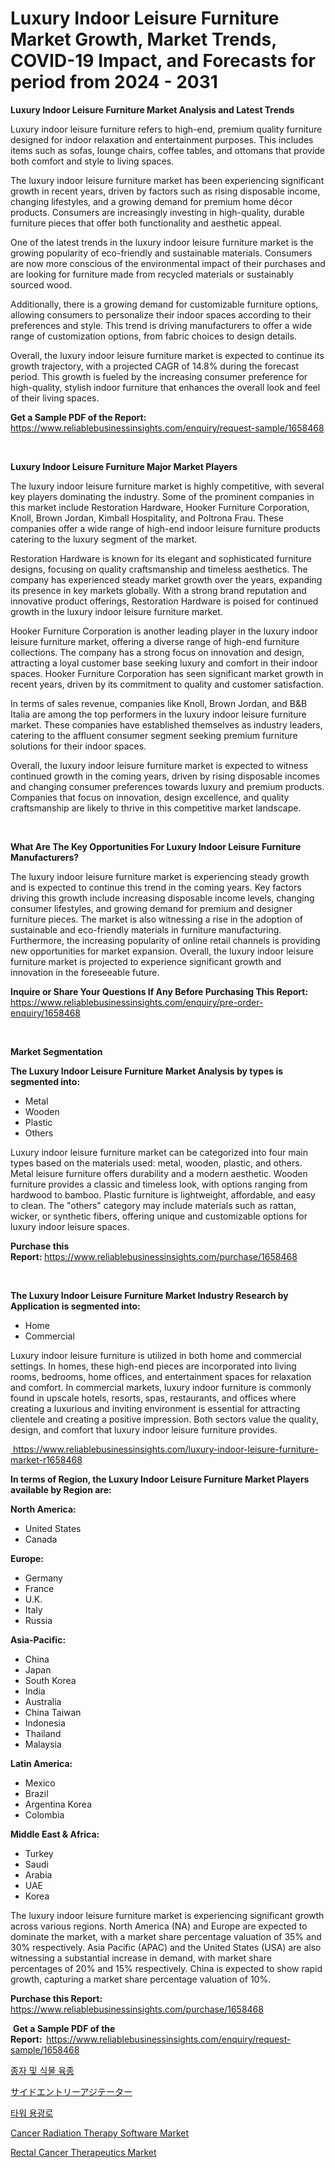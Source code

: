 <p><h1>Luxury Indoor Leisure Furniture Market Growth, Market Trends, COVID-19 Impact, and Forecasts for period from 2024 - 2031</h1></p><p><strong>Luxury Indoor Leisure Furniture Market Analysis and Latest Trends</strong></p>
<p><p>Luxury indoor leisure furniture refers to high-end, premium quality furniture designed for indoor relaxation and entertainment purposes. This includes items such as sofas, lounge chairs, coffee tables, and ottomans that provide both comfort and style to living spaces.</p><p>The luxury indoor leisure furniture market has been experiencing significant growth in recent years, driven by factors such as rising disposable income, changing lifestyles, and a growing demand for premium home décor products. Consumers are increasingly investing in high-quality, durable furniture pieces that offer both functionality and aesthetic appeal.</p><p>One of the latest trends in the luxury indoor leisure furniture market is the growing popularity of eco-friendly and sustainable materials. Consumers are now more conscious of the environmental impact of their purchases and are looking for furniture made from recycled materials or sustainably sourced wood.</p><p>Additionally, there is a growing demand for customizable furniture options, allowing consumers to personalize their indoor spaces according to their preferences and style. This trend is driving manufacturers to offer a wide range of customization options, from fabric choices to design details.</p><p>Overall, the luxury indoor leisure furniture market is expected to continue its growth trajectory, with a projected CAGR of 14.8% during the forecast period. This growth is fueled by the increasing consumer preference for high-quality, stylish indoor furniture that enhances the overall look and feel of their living spaces.</p></p>
<p><strong>Get a Sample PDF of the Report:&nbsp;</strong> <a href="https://www.reliablebusinessinsights.com/enquiry/request-sample/1658468">https://www.reliablebusinessinsights.com/enquiry/request-sample/1658468</a></p>
<p>&nbsp;</p>
<p><strong>Luxury Indoor Leisure Furniture Major Market Players</strong></p>
<p><p>The luxury indoor leisure furniture market is highly competitive, with several key players dominating the industry. Some of the prominent companies in this market include Restoration Hardware, Hooker Furniture Corporation, Knoll, Brown Jordan, Kimball Hospitality, and Poltrona Frau. These companies offer a wide range of high-end indoor leisure furniture products catering to the luxury segment of the market.</p><p>Restoration Hardware is known for its elegant and sophisticated furniture designs, focusing on quality craftsmanship and timeless aesthetics. The company has experienced steady market growth over the years, expanding its presence in key markets globally. With a strong brand reputation and innovative product offerings, Restoration Hardware is poised for continued growth in the luxury indoor leisure furniture market.</p><p>Hooker Furniture Corporation is another leading player in the luxury indoor leisure furniture market, offering a diverse range of high-end furniture collections. The company has a strong focus on innovation and design, attracting a loyal customer base seeking luxury and comfort in their indoor spaces. Hooker Furniture Corporation has seen significant market growth in recent years, driven by its commitment to quality and customer satisfaction.</p><p>In terms of sales revenue, companies like Knoll, Brown Jordan, and B&B Italia are among the top performers in the luxury indoor leisure furniture market. These companies have established themselves as industry leaders, catering to the affluent consumer segment seeking premium furniture solutions for their indoor spaces.</p><p>Overall, the luxury indoor leisure furniture market is expected to witness continued growth in the coming years, driven by rising disposable incomes and changing consumer preferences towards luxury and premium products. Companies that focus on innovation, design excellence, and quality craftsmanship are likely to thrive in this competitive market landscape.</p></p>
<p>&nbsp;</p>
<p><strong>What Are The Key Opportunities For Luxury Indoor Leisure Furniture Manufacturers?</strong></p>
<p><p>The luxury indoor leisure furniture market is experiencing steady growth and is expected to continue this trend in the coming years. Key factors driving this growth include increasing disposable income levels, changing consumer lifestyles, and growing demand for premium and designer furniture pieces. The market is also witnessing a rise in the adoption of sustainable and eco-friendly materials in furniture manufacturing. Furthermore, the increasing popularity of online retail channels is providing new opportunities for market expansion. Overall, the luxury indoor leisure furniture market is projected to experience significant growth and innovation in the foreseeable future.</p></p>
<p><strong>Inquire or Share Your Questions If Any Before Purchasing This Report:</strong> <a href="https://www.reliablebusinessinsights.com/enquiry/pre-order-enquiry/1658468">https://www.reliablebusinessinsights.com/enquiry/pre-order-enquiry/1658468</a></p>
<p>&nbsp;</p>
<p><strong>Market Segmentation</strong></p>
<p><strong>The Luxury Indoor Leisure Furniture Market Analysis by types is segmented into:</strong></p>
<p><ul><li>Metal</li><li>Wooden</li><li>Plastic</li><li>Others</li></ul></p>
<p><p>Luxury indoor leisure furniture market can be categorized into four main types based on the materials used: metal, wooden, plastic, and others. Metal leisure furniture offers durability and a modern aesthetic. Wooden furniture provides a classic and timeless look, with options ranging from hardwood to bamboo. Plastic furniture is lightweight, affordable, and easy to clean. The "others" category may include materials such as rattan, wicker, or synthetic fibers, offering unique and customizable options for luxury indoor leisure spaces.</p></p>
<p><strong>Purchase this Report:&nbsp;</strong><a href="https://www.reliablebusinessinsights.com/purchase/1658468">https://www.reliablebusinessinsights.com/purchase/1658468</a></p>
<p>&nbsp;</p>
<p><strong>The Luxury Indoor Leisure Furniture Market Industry Research by Application is segmented into:</strong></p>
<p><ul><li>Home</li><li>Commercial</li></ul></p>
<p><p>Luxury indoor leisure furniture is utilized in both home and commercial settings. In homes, these high-end pieces are incorporated into living rooms, bedrooms, home offices, and entertainment spaces for relaxation and comfort. In commercial markets, luxury indoor furniture is commonly found in upscale hotels, resorts, spas, restaurants, and offices where creating a luxurious and inviting environment is essential for attracting clientele and creating a positive impression. Both sectors value the quality, design, and comfort that luxury indoor leisure furniture provides.</p></p>
<p><a href="https://www.reliablebusinessinsights.com/luxury-indoor-leisure-furniture-market-r1658468">&nbsp;https://www.reliablebusinessinsights.com/luxury-indoor-leisure-furniture-market-r1658468</a></p>
<p><strong>In terms of Region, the Luxury Indoor Leisure Furniture Market Players available by Region are:</strong></p>
<p>
    <p> <strong> North America: </strong>
        <ul>
            <li>United States</li>
            <li>Canada</li>
        </ul>
        </p> 
    <p> <strong> Europe: </strong>
        <ul>
            <li>Germany</li>
            <li>France</li>
            <li>U.K.</li>
            <li>Italy</li>
            <li>Russia</li>
        </ul>
        </p> 
    <p> <strong> Asia-Pacific: </strong>
        <ul>
            <li>China</li>
            <li>Japan</li>
            <li>South Korea</li>
            <li>India</li>
            <li>Australia</li>
            <li>China Taiwan</li>
            <li>Indonesia</li>
            <li>Thailand</li>
            <li>Malaysia</li>
        </ul>
        </p> 
    <p> <strong> Latin America: </strong>
        <ul>
            <li>Mexico</li>
            <li>Brazil</li>
            <li>Argentina Korea</li>
            <li>Colombia</li>
        </ul>
        </p> 
    <p> <strong> Middle East & Africa: </strong>
        <ul>
            <li>Turkey</li>
            <li>Saudi</li>
            <li>Arabia</li>
            <li>UAE</li>
            <li>Korea</li>
        </ul>
    </p>
    </p>
<p><p>The luxury indoor leisure furniture market is experiencing significant growth across various regions. North America (NA) and Europe are expected to dominate the market, with a market share percentage valuation of 35% and 30% respectively. Asia Pacific (APAC) and the United States (USA) are also witnessing a substantial increase in demand, with market share percentages of 20% and 15% respectively. China is expected to show rapid growth, capturing a market share percentage valuation of 10%.</p></p>
<p><strong>Purchase this Report: </strong><a href="https://www.reliablebusinessinsights.com/purchase/1658468">https://www.reliablebusinessinsights.com/purchase/1658468</a></p>
<p>&nbsp;<strong>Get a Sample PDF of the Report:&nbsp;&nbsp;</strong><a href="https://www.reliablebusinessinsights.com/enquiry/request-sample/1658468">https://www.reliablebusinessinsights.com/enquiry/request-sample/1658468</a></p>
<p><strong></strong></p>
<p><p><a href="https://medium.com/@midge5687567/%EC%94%A8%EC%95%97-%EB%B0%8F-%EC%8B%9D%EB%AC%BC-%EC%9C%A1%EC%A2%85-%EC%8B%9C%EC%9E%A5-%EC%9C%A0%ED%98%95-%EC%9D%91%EC%9A%A9-%EB%B0%8F-%EC%A7%80%EB%A6%AC%EC%97%90-%EB%8C%80%ED%95%9C-%EC%A2%85%ED%95%A9-%ED%8F%89%EA%B0%80-f353f9557b43">종자 및 식물 육종</a></p><p><a href="https://github.com/CieloStamm/Market-Research-Report-List-1/blob/main/913661095903.md">サイドエントリーアジテーター</a></p><p><a href="https://medium.com/@earnesteidenreichja/%ED%83%80%EC%9B%8C-%EC%9A%A9%EA%B4%91%EB%A1%9C-%EC%8B%9C%EC%9E%A5-%EA%B7%9C%EB%AA%A8-%EC%8B%9C%EC%9E%A5-%EC%A0%84%EB%A7%9D-%EB%B0%8F-%EC%8B%9C%EC%9E%A5-%EC%98%88%EC%B8%A1-2024%EB%85%84%EB%B6%80%ED%84%B0-2031%EB%85%84%EA%B9%8C%EC%A7%80-3502b28b89ef">타워 용광로</a></p><p><a href="https://www.linkedin.com/pulse/analyzing-cancer-radiation-therapy-software-market-global-ga7ne?trackingId=f2U09BgVRNrdJqXCkx07NQ%3D%3D">Cancer Radiation Therapy Software Market</a></p><p><a href="https://www.linkedin.com/pulse/rectal-cancer-therapeutics-market-outlook-industry-overview-eknme?trackingId=hcmN9GdnCe1Kyx8HwgfsyA%3D%3D">Rectal Cancer Therapeutics Market</a></p></p>